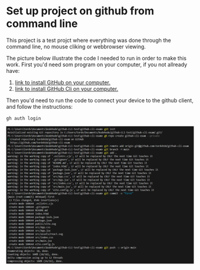 # Set up project on github from command line

This project is a test projct where everything was done through the command line, no mouse cliking or webbrowser viewing.

The picture below illustrate the code I needed to run in order to make this work. First you'd need som program on your computer, if you not allready have:
<ol>
    <li>
        <a href="https://git-scm.com/downloads">link to install GitHub on your computer.</a>
    </li>
    <li>
        <a href="https://cli.github.com/">link to install GitHub Cli on your computer.</a>
    </li>
</ol>

Then you'd need to run the code to connect your device to the github client, and follow the instructions:


```
gh auth login
```



<img src="src/assets/image.png" alt="picture of code in command prompt"></img>


